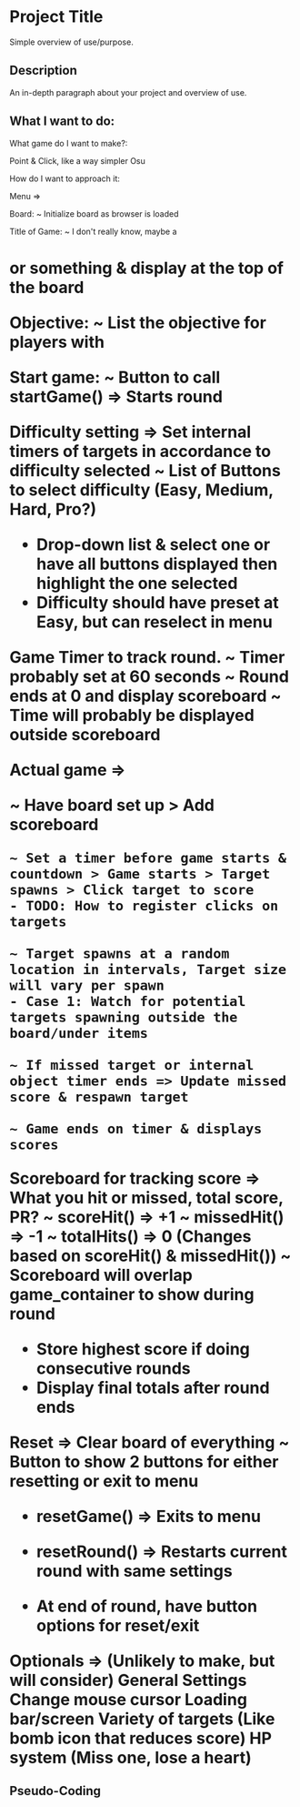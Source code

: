 # Project Title

Simple overview of use/purpose.

## Description

An in-depth paragraph about your project and overview of use.

## What I want to do:

What game do I want to make?:

Point & Click, like a way simpler Osu

How do I want to approach it:

Menu =>

Board:
~ Initialize board as browser is loaded

Title of Game:
~ I don't really know, maybe a <h1> or something & display at the top of the board

Objective:
~ List the objective for players with <p>

Start game:
~ Button to call startGame() => Starts round

Difficulty setting => Set internal timers of targets in accordance to difficulty selected
~ List of Buttons to select difficulty (Easy, Medium, Hard, Pro?)

- Drop-down list & select one or have all buttons displayed then highlight the one selected
- Difficulty should have preset at Easy, but can reselect in menu

Game Timer to track round.
~ Timer probably set at 60 seconds
~ Round ends at 0 and display scoreboard
~ Time will probably be displayed outside scoreboard

Actual game =>

<!-- Board should detect mouse as a cursor to click on targets -->

~ Have board set up > Add scoreboard

    ~ Set a timer before game starts & countdown > Game starts > Target spawns > Click target to score
    - TODO: How to register clicks on targets

    ~ Target spawns at a random location in intervals, Target size will vary per spawn
    - Case 1: Watch for potential targets spawning outside the board/under items

    ~ If missed target or internal object timer ends => Update missed score & respawn target

    ~ Game ends on timer & displays scores

Scoreboard for tracking score => What you hit or missed, total score, PR?
~ scoreHit() => +1
~ missedHit() => -1
~ totalHits() => 0 (Changes based on scoreHit() & missedHit())
~ Scoreboard will overlap game_container to show during round

- Store highest score if doing consecutive rounds
- Display final totals after round ends

Reset => Clear board of everything
~ Button to show 2 buttons for either resetting or exit to menu

- resetGame() => Exits to menu
- resetRound() => Restarts current round with same settings

- At end of round, have button options for reset/exit

Optionals => (Unlikely to make, but will consider)
General Settings
Change mouse cursor
Loading bar/screen
Variety of targets (Like bomb icon that reduces score)
HP system (Miss one, lose a heart)

## Pseudo-Coding
